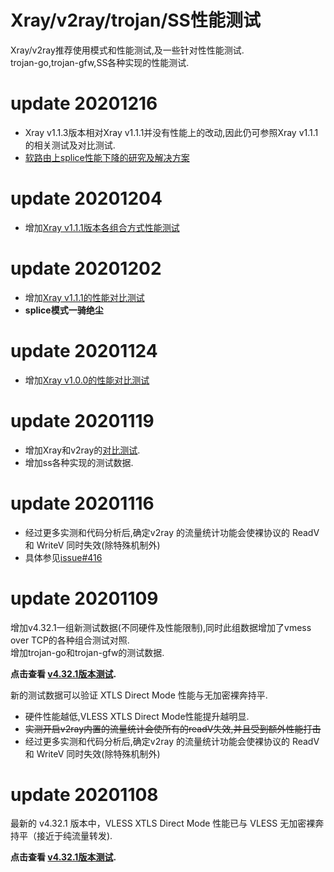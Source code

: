 # Xray/v2ray/trojan/SS性能测试
Xray/v2ray推荐使用模式和性能测试,及一些针对性性能测试.  
trojan-go,trojan-gfw,SS各种实现的性能测试.
# update 20201216
- Xray v1.1.3版本相对Xray v1.1.1并没有性能上的改动,因此仍可参照Xray v1.1.1的相关测试及对比测试.
- [软路由上splice性能下降的研究及解决方案](https://github.com/XTLS/Xray-core/discussions/59)

# update 20201204
- 增加[Xray v1.1.1版本各组合方式性能测试](https://github.com/badO1a5A90/v2ray-doc/blob/main/Xray_test_v1.1.1.md)
# update 20201202
- 增加[Xray v1.1.1的性能对比测试](https://github.com/badO1a5A90/v2ray-doc/blob/main/performance_test/Xray/speed_test_20201202.md)
- **splice模式一骑绝尘**

<!-- <details>
<summary>点击展开查看更多测试</summary> -->

# update 20201124
- 增加[Xray v1.0.0的性能对比测试](https://github.com/badO1a5A90/v2ray-doc/blob/main/performance_test/Xray/speed_test_20201124.md)
  
# update 20201119
- 增加Xray和v2ray的[对比测试](https://github.com/badO1a5A90/v2ray-doc/blob/main/performance_test/Xray/speed_test_2020119.md).
- 增加ss各种实现的测试数据.

# update 20201116
- 经过更多实测和代码分析后,确定v2ray 的流量统计功能会使裸协议的 ReadV 和 WriteV 同时失效(除特殊机制外)
- 具体参见[issue#416](https://github.com/v2fly/v2ray-core/issues/416)

# update 20201109
增加v4.32.1一组新测试数据(不同硬件及性能限制),同时此组数据增加了vmess over TCP的各种组合测试对照.   
增加trojan-go和trojan-gfw的测试数据.

**点击查看 [v4.32.1版本测试](https://github.com/badO1a5A90/v2ray-doc/blob/master/v2ray_speed_test_v4.32.1.md).**

  新的测试数据可以验证 XTLS Direct Mode 性能与无加密裸奔持平.
- 硬件性能越低,VLESS XTLS Direct Mode性能提升越明显.
- ~~实测开启v2ray内置的流量统计会使所有的readV失效,并且受到额外性能打击~~
- 经过更多实测和代码分析后,确定v2ray 的流量统计功能会使裸协议的 ReadV 和 WriteV 同时失效(除特殊机制外)

# update 20201108

最新的 v4.32.1 版本中，VLESS XTLS Direct Mode 性能已与 VLESS 无加密裸奔持平（接近于纯流量转发).

**点击查看 [v4.32.1版本测试](https://github.com/badO1a5A90/v2ray-doc/blob/master/v2ray_speed_test_v4.32.1.md).**

<!-- </details> -->